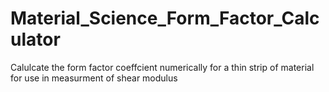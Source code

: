 # Material_Science_Form_Factor_Calculator
Calulcate the form factor coeffcient numerically for a thin strip of material for use in measurment of shear modulus
